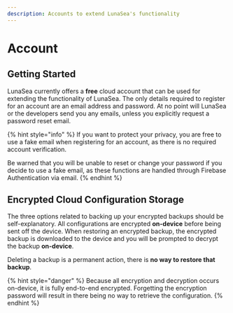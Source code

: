 ```yaml
---
description: Accounts to extend LunaSea's functionality
---
```


# Account

## Getting Started

LunaSea currently offers a **free** cloud account that can be used for extending the functionality of LunaSea. The only details required to register for an account are an email address and password. At no point will LunaSea or the developers send you any emails, unless you explicitly request a password reset email.

{% hint style="info" %}
If you want to protect your privacy, you are free to use a fake email when registering for an account, as there is no required account verification.

Be warned that you will be unable to reset or change your password if you decide to use a fake email, as these functions are handled through Firebase Authentication via email.
{% endhint %}

## Encrypted Cloud Configuration Storage

The three options related to backing up your encrypted backups should be self-explanatory. All configurations are encrypted **on-device** before being sent off the device. When restoring an encrypted backup, the encrypted backup is downloaded to the device and you will be prompted to decrypt the backup **on-device**.

Deleting a backup is a permanent action, there is **no way to restore that backup**.

{% hint style="danger" %}
Because all encryption and decryption occurs on-device, it is fully end-to-end encrypted. Forgetting the encryption password will result in there being no way to retrieve the configuration.
{% endhint %}

